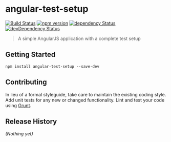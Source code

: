 # angular-test-setup 
[![Build Status](https://travis-ci.org/mdasberg/angular-test-setup.svg?branch=master)](https://travis-ci.org/mdasberg/angular-test-setup) [![npm version](https://img.shields.io/node/v/angular-test-setup.svg)](https://github.com/mdasberg/angular-test-setup) [![dependency Status](https://img.shields.io/david/mdasberg/angular-test-setup.svg)](https://david-dm.org/mdasberg/angular-test-setup) [![devDependency Status](https://img.shields.io/david/dev/mdasberg/angular-test-setup.svg)](https://david-dm.org/mdasberg/angular-test-setup#info=devDependencies)

> A simple AngularJS application with a complete test setup

## Getting Started

```shell
npm install angular-test-setup --save-dev
```

## Contributing
In lieu of a formal styleguide, take care to maintain the existing coding style. Add unit tests for any new or changed functionality. Lint and test your code using [Grunt](http://gruntjs.com/).

## Release History
_(Nothing yet)_

